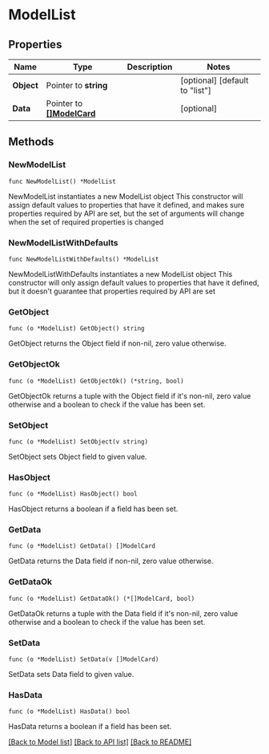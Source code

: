 # ModelList

## Properties

Name | Type | Description | Notes
------------ | ------------- | ------------- | -------------
**Object** | Pointer to **string** |  | [optional] [default to "list"]
**Data** | Pointer to [**[]ModelCard**](ModelCard.md) |  | [optional] 

## Methods

### NewModelList

`func NewModelList() *ModelList`

NewModelList instantiates a new ModelList object
This constructor will assign default values to properties that have it defined,
and makes sure properties required by API are set, but the set of arguments
will change when the set of required properties is changed

### NewModelListWithDefaults

`func NewModelListWithDefaults() *ModelList`

NewModelListWithDefaults instantiates a new ModelList object
This constructor will only assign default values to properties that have it defined,
but it doesn't guarantee that properties required by API are set

### GetObject

`func (o *ModelList) GetObject() string`

GetObject returns the Object field if non-nil, zero value otherwise.

### GetObjectOk

`func (o *ModelList) GetObjectOk() (*string, bool)`

GetObjectOk returns a tuple with the Object field if it's non-nil, zero value otherwise
and a boolean to check if the value has been set.

### SetObject

`func (o *ModelList) SetObject(v string)`

SetObject sets Object field to given value.

### HasObject

`func (o *ModelList) HasObject() bool`

HasObject returns a boolean if a field has been set.

### GetData

`func (o *ModelList) GetData() []ModelCard`

GetData returns the Data field if non-nil, zero value otherwise.

### GetDataOk

`func (o *ModelList) GetDataOk() (*[]ModelCard, bool)`

GetDataOk returns a tuple with the Data field if it's non-nil, zero value otherwise
and a boolean to check if the value has been set.

### SetData

`func (o *ModelList) SetData(v []ModelCard)`

SetData sets Data field to given value.

### HasData

`func (o *ModelList) HasData() bool`

HasData returns a boolean if a field has been set.


[[Back to Model list]](../README.md#documentation-for-models) [[Back to API list]](../README.md#documentation-for-api-endpoints) [[Back to README]](../README.md)


